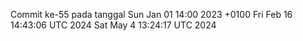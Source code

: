 Commit ke-55 pada tanggal Sun Jan 01 14:00 2023 +0100
Fri Feb 16 14:43:06 UTC 2024
Sat May  4 13:24:17 UTC 2024

